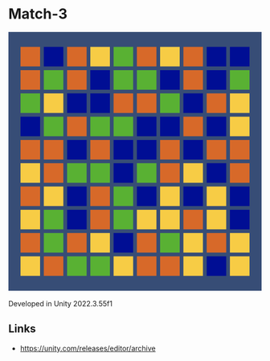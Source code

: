 # Match-3

![Match-3](/Match3.png?raw=true "Match-3")

Developed in Unity 2022.3.55f1

## Links
- https://unity.com/releases/editor/archive
